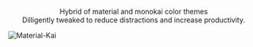 <div>
  <p align="center">
    Hybrid of material and monokai color themes</br>
    Dilligently tweaked to reduce distractions and increase productivity.
  </p>
  <img src="https://user-images.githubusercontent.com/23439187/118185504-3827d180-b402-11eb-9205-b64b496c931d.png" alt="Material-Kai">
</div>
